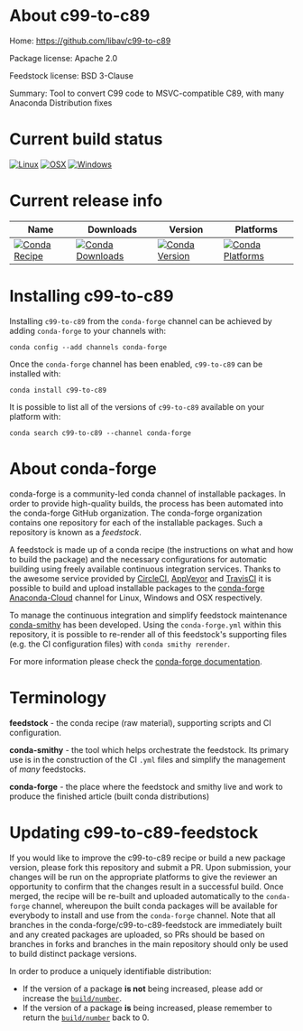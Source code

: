 About c99-to-c89
================

Home: https://github.com/libav/c99-to-c89

Package license: Apache 2.0

Feedstock license: BSD 3-Clause

Summary: Tool to convert C99 code to MSVC-compatible C89, with many Anaconda Distribution fixes



Current build status
====================

[![Linux](https://img.shields.io/circleci/project/github/conda-forge/c99-to-c89-feedstock/master.svg?label=Linux)](https://circleci.com/gh/conda-forge/c99-to-c89-feedstock)
[![OSX](https://img.shields.io/travis/conda-forge/c99-to-c89-feedstock/master.svg?label=macOS)](https://travis-ci.org/conda-forge/c99-to-c89-feedstock)
[![Windows](https://img.shields.io/appveyor/ci/conda-forge/c99-to-c89-feedstock/master.svg?label=Windows)](https://ci.appveyor.com/project/conda-forge/c99-to-c89-feedstock/branch/master)

Current release info
====================

| Name | Downloads | Version | Platforms |
| --- | --- | --- | --- |
| [![Conda Recipe](https://img.shields.io/badge/recipe-c99--to--c89-green.svg)](https://anaconda.org/conda-forge/c99-to-c89) | [![Conda Downloads](https://img.shields.io/conda/dn/conda-forge/c99-to-c89.svg)](https://anaconda.org/conda-forge/c99-to-c89) | [![Conda Version](https://img.shields.io/conda/vn/conda-forge/c99-to-c89.svg)](https://anaconda.org/conda-forge/c99-to-c89) | [![Conda Platforms](https://img.shields.io/conda/pn/conda-forge/c99-to-c89.svg)](https://anaconda.org/conda-forge/c99-to-c89) |

Installing c99-to-c89
=====================

Installing `c99-to-c89` from the `conda-forge` channel can be achieved by adding `conda-forge` to your channels with:

```
conda config --add channels conda-forge
```

Once the `conda-forge` channel has been enabled, `c99-to-c89` can be installed with:

```
conda install c99-to-c89
```

It is possible to list all of the versions of `c99-to-c89` available on your platform with:

```
conda search c99-to-c89 --channel conda-forge
```


About conda-forge
=================

conda-forge is a community-led conda channel of installable packages.
In order to provide high-quality builds, the process has been automated into the
conda-forge GitHub organization. The conda-forge organization contains one repository
for each of the installable packages. Such a repository is known as a *feedstock*.

A feedstock is made up of a conda recipe (the instructions on what and how to build
the package) and the necessary configurations for automatic building using freely
available continuous integration services. Thanks to the awesome service provided by
[CircleCI](https://circleci.com/), [AppVeyor](http://www.appveyor.com/)
and [TravisCI](https://travis-ci.org/) it is possible to build and upload installable
packages to the [conda-forge](https://anaconda.org/conda-forge)
[Anaconda-Cloud](http://docs.anaconda.org/) channel for Linux, Windows and OSX respectively.

To manage the continuous integration and simplify feedstock maintenance
[conda-smithy](http://github.com/conda-forge/conda-smithy) has been developed.
Using the ``conda-forge.yml`` within this repository, it is possible to re-render all of
this feedstock's supporting files (e.g. the CI configuration files) with ``conda smithy rerender``.

For more information please check the [conda-forge documentation](https://conda-forge.org/docs/).

Terminology
===========

**feedstock** - the conda recipe (raw material), supporting scripts and CI configuration.

**conda-smithy** - the tool which helps orchestrate the feedstock.
                   Its primary use is in the construction of the CI ``.yml`` files
                   and simplify the management of *many* feedstocks.

**conda-forge** - the place where the feedstock and smithy live and work to
                  produce the finished article (built conda distributions)


Updating c99-to-c89-feedstock
=============================

If you would like to improve the c99-to-c89 recipe or build a new
package version, please fork this repository and submit a PR. Upon submission,
your changes will be run on the appropriate platforms to give the reviewer an
opportunity to confirm that the changes result in a successful build. Once
merged, the recipe will be re-built and uploaded automatically to the
`conda-forge` channel, whereupon the built conda packages will be available for
everybody to install and use from the `conda-forge` channel.
Note that all branches in the conda-forge/c99-to-c89-feedstock are
immediately built and any created packages are uploaded, so PRs should be based
on branches in forks and branches in the main repository should only be used to
build distinct package versions.

In order to produce a uniquely identifiable distribution:
 * If the version of a package **is not** being increased, please add or increase
   the [``build/number``](http://conda.pydata.org/docs/building/meta-yaml.html#build-number-and-string).
 * If the version of a package **is** being increased, please remember to return
   the [``build/number``](http://conda.pydata.org/docs/building/meta-yaml.html#build-number-and-string)
   back to 0.